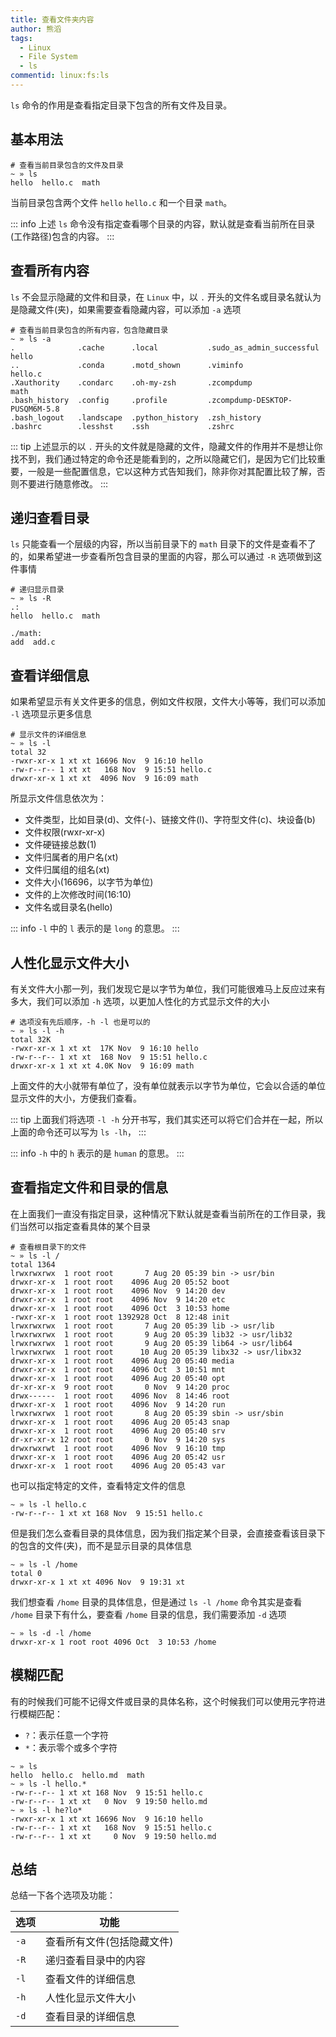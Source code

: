 ```yaml
---
title: 查看文件夹内容
author: 熊滔
tags:
  - Linux
  - File System
  - ls
commentid: linux:fs:ls
---
```


`ls` 命令的作用是查看指定目录下包含的所有文件及目录。

## 基本用法

```shell
# 查看当前目录包含的文件及目录
~ » ls
hello  hello.c  math
```

当前目录包含两个文件 `hello` `hello.c` 和一个目录 `math`。

::: info
上述 `ls` 命令没有指定查看哪个目录的内容，默认就是查看当前所在目录(工作路径)包含的内容。
:::

## 查看所有内容

`ls` 不会显示隐藏的文件和目录，在 `Linux` 中，以 `.` 开头的文件名或目录名就认为是隐藏文件(夹)，如果需要查看隐藏内容，可以添加 `-a` 选项

```shell
# 查看当前目录包含的所有内容，包含隐藏目录
~ » ls -a
.              .cache      .local           .sudo_as_admin_successful       hello
..             .conda      .motd_shown      .viminfo                        hello.c
.Xauthority    .condarc    .oh-my-zsh       .zcompdump                      math
.bash_history  .config     .profile         .zcompdump-DESKTOP-PUSQM6M-5.8
.bash_logout   .landscape  .python_history  .zsh_history
.bashrc        .lesshst    .ssh             .zshrc
```

::: tip
上述显示的以 `.` 开头的文件就是隐藏的文件，隐藏文件的作用并不是想让你找不到，我们通过特定的命令还是能看到的，之所以隐藏它们，是因为它们比较重要，一般是一些配置信息，它以这种方式告知我们，除非你对其配置比较了解，否则不要进行随意修改。
:::

## 递归查看目录

`ls` 只能查看一个层级的内容，所以当前目录下的 `math` 目录下的文件是查看不了的，如果希望进一步查看所包含目录的里面的内容，那么可以通过 `-R` 选项做到这件事情

```shell
# 递归显示目录
~ » ls -R
.:
hello  hello.c  math

./math:
add  add.c
```

## 查看详细信息

如果希望显示有关文件更多的信息，例如文件权限，文件大小等等，我们可以添加 `-l` 选项显示更多信息

```shell
# 显示文件的详细信息
~ » ls -l
total 32
-rwxr-xr-x 1 xt xt 16696 Nov  9 16:10 hello
-rw-r--r-- 1 xt xt   168 Nov  9 15:51 hello.c
drwxr-xr-x 1 xt xt  4096 Nov  9 16:09 math
```

所显示文件信息依次为：

- 文件类型，比如目录(d)、文件(-)、链接文件(l)、字符型文件(c)、块设备(b)
- 文件权限(rwxr-xr-x)
- 文件硬链接总数(1)
- 文件归属者的用户名(xt)
- 文件归属组的组名(xt)
- 文件大小(16696，以字节为单位)
- 文件的上次修改时间(16:10)
- 文件名或目录名(hello)

::: info
`-l` 中的 `l` 表示的是 `long` 的意思。
:::

## 人性化显示文件大小

有关文件大小那一列，我们发现它是以字节为单位，我们可能很难马上反应过来有多大，我们可以添加 `-h` 选项，以更加人性化的方式显示文件的大小

```shell
# 选项没有先后顺序，-h -l 也是可以的
~ » ls -l -h
total 32K
-rwxr-xr-x 1 xt xt  17K Nov  9 16:10 hello
-rw-r--r-- 1 xt xt  168 Nov  9 15:51 hello.c
drwxr-xr-x 1 xt xt 4.0K Nov  9 16:09 math
```

上面文件的大小就带有单位了，没有单位就表示以字节为单位，它会以合适的单位显示文件的大小，方便我们查看。

::: tip
上面我们将选项 `-l -h` 分开书写，我们其实还可以将它们合并在一起，所以上面的命令还可以写为 `ls -lh`，
:::

::: info
`-h` 中的 `h` 表示的是 `human` 的意思。
:::


## 查看指定文件和目录的信息

在上面我们一直没有指定目录，这种情况下默认就是查看当前所在的工作目录，我们当然可以指定查看具体的某个目录

```shell
# 查看根目录下的文件
~ » ls -l /
total 1364
lrwxrwxrwx  1 root root       7 Aug 20 05:39 bin -> usr/bin
drwxr-xr-x  1 root root    4096 Aug 20 05:52 boot
drwxr-xr-x  1 root root    4096 Nov  9 14:20 dev
drwxr-xr-x  1 root root    4096 Nov  9 14:20 etc
drwxr-xr-x  1 root root    4096 Oct  3 10:53 home
-rwxr-xr-x  1 root root 1392928 Oct  8 12:48 init
lrwxrwxrwx  1 root root       7 Aug 20 05:39 lib -> usr/lib
lrwxrwxrwx  1 root root       9 Aug 20 05:39 lib32 -> usr/lib32
lrwxrwxrwx  1 root root       9 Aug 20 05:39 lib64 -> usr/lib64
lrwxrwxrwx  1 root root      10 Aug 20 05:39 libx32 -> usr/libx32
drwxr-xr-x  1 root root    4096 Aug 20 05:40 media
drwxr-xr-x  1 root root    4096 Oct  3 10:51 mnt
drwxr-xr-x  1 root root    4096 Aug 20 05:40 opt
dr-xr-xr-x  9 root root       0 Nov  9 14:20 proc
drwx------  1 root root    4096 Nov  8 14:46 root
drwxr-xr-x  1 root root    4096 Nov  9 14:20 run
lrwxrwxrwx  1 root root       8 Aug 20 05:39 sbin -> usr/sbin
drwxr-xr-x  1 root root    4096 Aug 20 05:43 snap
drwxr-xr-x  1 root root    4096 Aug 20 05:40 srv
dr-xr-xr-x 12 root root       0 Nov  9 14:20 sys
drwxrwxrwt  1 root root    4096 Nov  9 16:10 tmp
drwxr-xr-x  1 root root    4096 Aug 20 05:42 usr
drwxr-xr-x  1 root root    4096 Aug 20 05:43 var
```

也可以指定特定的文件，查看特定文件的信息

```shell
~ » ls -l hello.c
-rw-r--r-- 1 xt xt 168 Nov  9 15:51 hello.c
```

但是我们怎么查看目录的具体信息，因为我们指定某个目录，会直接查看该目录下的包含的文件(夹)，而不是显示目录的具体信息

```shell
~ » ls -l /home
total 0
drwxr-xr-x 1 xt xt 4096 Nov  9 19:31 xt
```

我们想查看 `/home` 目录的具体信息，但是通过 `ls -l /home` 命令其实是查看 `/home` 目录下有什么，要查看 `/home` 目录的信息，我们需要添加 `-d` 选项

```shell
~ » ls -d -l /home
drwxr-xr-x 1 root root 4096 Oct  3 10:53 /home
```

## 模糊匹配

有的时候我们可能不记得文件或目录的具体名称，这个时候我们可以使用元字符进行模糊匹配：

- `?`：表示任意一个字符
- `*`：表示零个或多个字符

```shell
~ » ls
hello  hello.c  hello.md  math
~ » ls -l hello.*
-rw-r--r-- 1 xt xt 168 Nov  9 15:51 hello.c
-rw-r--r-- 1 xt xt   0 Nov  9 19:50 hello.md
~ » ls -l he?lo*
-rwxr-xr-x 1 xt xt 16696 Nov  9 16:10 hello
-rw-r--r-- 1 xt xt   168 Nov  9 15:51 hello.c
-rw-r--r-- 1 xt xt     0 Nov  9 19:50 hello.md
```

## 总结

总结一下各个选项及功能：

| 选项 | 功能 |
| -- | -- |
| `-a` |  查看所有文件(包括隐藏文件) |
| `-R` | 递归查看目录中的内容 |
| `-l` | 查看文件的详细信息 |
| `-h` | 人性化显示文件大小 |
| `-d` | 查看目录的详细信息 |
